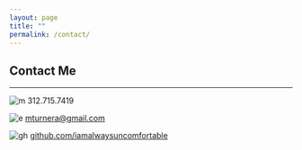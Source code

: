 ```yaml
---
layout: page
title: ""
permalink: /contact/
---
```


## Contact Me

-----

![m]({{site.baseurl}}/images/Signal-06.png) 312.715.7419 

![e]({{site.baseurl}}/images/email.png) mturnera@gmail.com
 
![gh]({{site.baseurl}}/images/github.png) [github.com/iamalwaysuncomfortable](https://github.com/iamalwaysuncomfortable)
